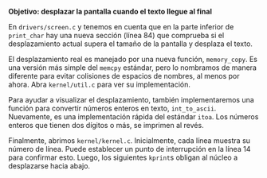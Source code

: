 **Objetivo: desplazar la pantalla cuando el texto llegue al final**

En `drivers/screen.c` y tenemos en cuenta que en la parte inferior de `print_char` hay una nueva sección (línea 84) que comprueba si el desplazamiento actual supera el tamaño de la pantalla y desplaza el texto.

El desplazamiento real es manejado por una nueva función, `memory_copy`. Es una versión más simple del `memcpy` estándar, pero lo nombramos de manera diferente para evitar colisiones de espacios de nombres, al menos por ahora. Abra `kernel/util.c` para ver su implementación.

Para ayudar a visualizar el desplazamiento, también implementaremos una función para convertir números enteros en texto, `int_to_ascii`. Nuevamente, es una implementación rápida del estándar `itoa`. Los números enteros que tienen dos dígitos o más, se imprimen al revés.

Finalmente, abrimos `kernel/kernel.c`. Inicialmente, cada línea muestra su número de línea. Puede establecer un punto de interrupción en la línea 14 para confirmar esto. Luego, los siguientes `kprint`s obligan al núcleo a desplazarse hacia abajo.
